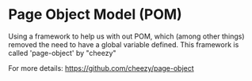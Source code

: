 # Page Object Model (POM)

Using a framework to help us with out POM, which (among other things) removed the need to have a global variable defined. This framework is called 'page-object' by "cheezy"

For more details: https://github.com/cheezy/page-object
